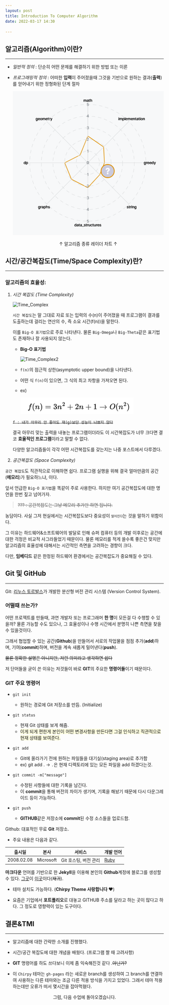 ```yaml
---
layout: post
title: Introduction To Computer Algorithm
date: 2022-03-17 14:30

---
```


## 알고리즘(Algorithm)이란?
***  
  
* *일반적 정의* : 단순히 어떤 문제를 해결하기 위한 방법 또는 이론


* *프로그래밍적 정의* : 어떠한 **입력**이 주어졌을때 그것을 기반으로 원하는 결과(**출력**)를 얻어내기 위한 정형화된 단계 절차




    ![My Algorithm Radar Chart](https://github.com/serenhade00/serenhade00.github.io/blob/main/assets/algorithm.png?raw=true)


   <p align="center">↑ 알고리즘 종류 레이더 차트 ↑</p>
    




## 시간/공간복잡도(Time/Space Complexity)란?
***

### **알고리즘의 효율성**:


1. *시간 복잡도 (Time Complexity)*



   ![Time_Complex](https://miro.medium.com/max/712/1*xamVYkZsA1kzLy9kerwOEA.png)


      `시간 복잡도`는 말 그대로 자료 또는 입력의 수(n)이 주어졌을 때 프로그램이 결과를 도출하는데 걸리는 연산의 수, 즉 소요 시간(f(n))을 말한다.

      이를 `Big-O 표기법`으로 주로 나타낸다. 물론 `Big-Omega`나 `Big-Theta`같은 표기법도 존재하나 잘 사용되지 않는다.

      * **Big-O 표기법**

         ![Time_Complex2](https://camo.githubusercontent.com/8f93ea2bedbae36f5d4652edeb200f8c592d35a1e6dd9406a8edeacadb1fa124/68747470733a2f2f662e636c6f75642e6769746875622e636f6d2f6173736574732f3438353731332f3534373231372f61313138623465382d633262622d313165322d393566612d6237613539313462626636652e706e67)

      * `f(n)`의 점근적 상한(asymptotic upper bound)을 나타낸다.
      * 어떤 식 `f(n)`이 있으면, 그 식의 최고 차항을 가져오면 된다.
      * ex) 
        
         ![equa1](https://github.com/serenhade00/serenhade00.github.io/blob/main/assets/equa1.png?raw=true)
    
      


    ~~`f : 내가 아무리 안 좋아도 쟤(g)보단 성능이 나쁘지 않다`~~

   결국 아무리 맞는 출력을 내놓는 프로그램이더라도 이 시간복잡도가 너무 크다면 결코 **효율적인 프로그램**이라고 말할 수 없다. 

   다양한 알고리즘들이 각각 어떤 시간복잡도를 갖는지는 나중 포스트에서 다루겠다.

2. *공간복잡도 (Space Complexity)*

`공간 복잡도`도 직관적으로 이해하면 쉽다. 프로그램 실행을 위해 결국 얼마만큼의 공간(**메모리**)가 필요하느냐, 이다.

앞서 언급한 `Big-O 표기법`을 똑같이 주로 사용한다. 하지만 여기 공간복잡도에 대한 명언을 한번 짚고 넘어가자.

> ~~??? : 공간복잡도는 그냥 메모리 추가만 하면 됩니다.~~ 

농담이다. 사실 그저 현실에서는 시간복잡도보다 중요성이 <span style ="font-size:10px">떨어진다</span>는 것을 말하기 위함이다. 

그 이유는 하드웨어&소프트웨어의 발달로 인해 슈퍼 컴퓨터 등의 개발 이후로는 공간에 대한 걱정은 비교적 사그라들었기 때문이다. 물론 메모리를 적게 쓸수록 좋은건 맞지만 알고리즘의 효율성에 대해서는 시간적인 측면을 고려하는 경향이 크다.

다만, **임베디드** 같은 한정된 하드웨어 환경에서는 공간복잡도가 중요해질 수 있다.




## Git 및 GitHub
***

Git: [리누스 토르발스](https://namu.wiki/w/%EB%A6%AC%EB%88%84%EC%8A%A4%20%ED%86%A0%EB%A5%B4%EB%B0%9C%EC%8A%A4, "리누스 토르발스 문서")가 개발한 분산형 버전 관리 시스템 (Version Control System).

### 어떨때 쓰는가?


   어떤 프로젝트를 만들때, 과연 개발자 또는 프로그래머 **한 명**이 모든걸 다 수행할 수 있을까? 물론 가능할 수도 있으나, 그 효율성이나 수행 시간에서 분명히 나쁜 측면을 찾을 수 있을것이다. 

   그래서 협업할 수 있는 공간(**Github**)을 만들어서 서로의 작업물을 점점 추가(**add**)하며, 기여(**commit**)하며, 버전을 계속 새롭게 밀어낸다(**push**).

~~물론 정확한 설명은 아니지만, 저런 의미라고 생각하면 쉽다~~

 저 단어들을 굳이 쓴 이유는 저것들이 바로 **GIT**의 주요한 **명령어들**이기 때문이다. 
 
 ### GIT 주요 명령어

 * `git init`
    * 원하는 경로에 Git 저장소를 만듬. (Initialize)
 * `git status`
    * 현재 Git 상태를 보게 해줌.   
    * <span style="background-color: lightyellow">이게 되게 편한게 본인이 어떤 변경사항을 만든다면 그걸 인식하고 직관적으로 현재 상태를 보여준다.</span> 

 * `git add`
    * Git에 올라가기 전에 원하는 파일들을 대기실(staging area)로 추가함
    * ex) git add . → `.`은 현재 디렉토리에 있는 모든 파일을 add 하겠다는것.
 * `git commit -m["message"]`
    * 수정된 사항들에 대한 기록을 남긴다.
    * 이 **commit**을 통해 버전의 차이가 생기며, 기록을 해놨기 때문에 다시 다운그레이드 등이 가능하다.
 * `git push `
    * **GITHUB**같은 저장소에 **commit**된 수정 소스들을 업로드함.

Github: 대표적인 무료 **Git** 저장소.

* 주요 내용은 다음과 같다.

| 출시일 | 본사 | 서비스 | 개발 언어 |
|------------|----------|----------|--------|
| 2008.02.08 | Microsoft | Git 호스팅, 버전 관리 | [Ruby](https://namu.wiki/w/Ruby) |

**마크다운** 언어를 기반으로 한 **Jekyll**을 이용해 본인의 **Github**계정에 블로그를 생성할 수 있다. [그곳](https://serenhade00.github.io/)이 [이곳](https://serenhade00.github.io/)이다(~~재귀~~). 

* 테마 설치도 가능하다. (**Chirpy Theme 사랑합니다 ♥**)

* 요즘은 기업에서 **포트폴리오**로 대놓고 GITHUB 주소를 달라고 하는 곳이 많다고 하다. 그 정도로 영향력이 있는 도구이다. 

## 결론&TMI
*** 

* 알고리즘에 대한 간략한 소개를 진행했다. 


* 시간/공간 복잡도에 대한 개념을 배웠다. (프로그램 짤 때 고려사항)


* **GIT** 명령어를 하도 쓰다보니 이제 좀 익숙해진것 같다 .~~아닌가?~~


* 이 `Chirpy` 테마는 `gh-pages` 라는 새로운 branch를 생성하여 그 branch를 연결하여 사용하는 다른 테마와는 조금 다른 적용 방식을 가지고 있었다. 그래서 테마 적용하는데만 오류가 떠서 몇시간을 잡아먹혔다.


<p align="center">그럼, 다음 수업에 돌아오겠습니다.</p>










